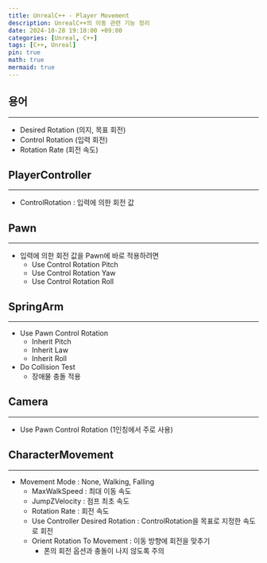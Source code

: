 ```yaml
---
title: UnrealC++ - Player Movement
description: UnrealC++의 이동 관련 기능 정리
date: 2024-10-28 19:10:00 +09:00
categories: [Unreal, C++]
tags: [C++, Unreal]
pin: true
math: true
mermaid: true
---
```


## 용어 
---

- Desired Rotation (의지, 목표 회전)
- Control Rotation (입력 회전)
- Rotation Rate (회전 속도)

## PlayerController
---

- ControlRotation : 입력에 의한 회전 값

## Pawn
---

- 입력에 의한 회전 값을 Pawn에 바로 적용하려면
    - Use Control Rotation Pitch
    - Use Control Rotation Yaw
    - Use Control Rotation Roll

## SpringArm
---

- Use Pawn Control Rotation
    - Inherit Pitch
    - Inherit Law
    - Inherit Roll
- Do Collision Test
    - 장애물 충돌 적용

## Camera
---

- Use Pawn Control Rotation (1인칭에서 주로 사용)

## CharacterMovement
---

- Movement Mode : None, Walking, Falling
    - MaxWalkSpeed : 최대 이동 속도
    - JumpZVelocity : 점프 최초 속도
    - Rotation Rate : 회전 속도
    - Use Controller Desired Rotation : ControlRotation을 목표로 지정한 속도로 회전
    - Orient Rotation To Movement : 이동 방향에 회전을 맞추기
        - 폰의 회전 옵션과 충돌이 나지 않도록 주의